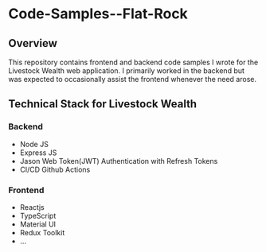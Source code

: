 # Code-Samples--Flat-Rock

## Overview
This repository contains frontend and backend code samples I wrote for the Livestock Wealth web application. I primarily worked in the backend but was expected to occasionally assist the frontend whenever the need arose. 

## Technical Stack for Livestock Wealth
### Backend
- Node JS
- Express JS
- Jason Web Token(JWT) Authentication with Refresh Tokens
- CI/CD Github Actions

### Frontend
- Reactjs
- TypeScript
- Material UI
- Redux Toolkit
- ...
